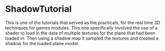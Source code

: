 # ShadowTutorial
This is one of the tutorials that served as the practicals, for the real time 3D techniques for games modules. This one specifically involved the use of a shader to load in the data of multiple textures for the plane that had been loaded in. Then using a shadow map it sampled the textures and created a shadow for the loaded plane model.
